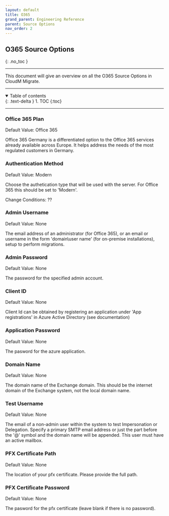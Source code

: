 ```yaml
---
layout: default
title: O365
grand_parent: Engineering Reference
parent: Source Options
nav_order: 2
---
```


## O365 Source Options
{: .no_toc }

---

This document will give an overview on all the O365 Source Options in CloudM Migrate. 

---
<a name="top"></a>
<details open markdown="block">
  <summary>
    Table of contents
  </summary>
  {: .text-delta }
1. TOC
{:toc}
</details>

---
### Office 365 Plan <a name="off365plan"></a>
Default Value: Office 365

Office 365 Germany is a differentiated option to the Office 365 services already available across Europe. It helps address the needs of the most regulated customers in Germany.

### Authentication Method <a name="sharepointadmin"></a>
Default Value: Modern

Choose the authetication type that will be used with the server. For Office 365 this should be set to 'Modern'.

Change Conditions: ??

### Admin Username <a name="sharepointadmin"></a>
Default Value: None

The email address of an administrator (for Office 365), or an email or username in the form 'domain\\user name' (for on-premise installations), setup to perform migrations.

### Admin Password <a name="sharepointadmin"></a>
Default Value: None

The password for the specified admin account.

### Client ID <a name="sharepointadmin"></a>
Default Value: None

Client Id can be obtained by registering an application under 'App registrations' in Azure Active Directory (see documentation)

### Application Password <a name="sharepointadmin"></a>
Default Value: None

The pasword for the azure application.

### Domain Name <a name="sharepointadmin"></a>
Default Value: None

The domain name of the Exchange domain. This should be the internet domain of the Exchange system, not the local domain name.

### Test Username <a name="sharepointadmin"></a>
Default Value: None

The email of a non-admin user within the system to test Impersonation or Delegation. Specify a primary SMTP email address or just the part before the '@' symbol and the domain name will be appended. This user must have an active mailbox.

### PFX Certificate Path <a name="sharepointadmin"></a>
Default Value: None

The location of your pfx certificate. Please provide the full path.

### PFX Certificate Password <a name="sharepointadmin"></a>
Default Value: None

The pasword for the pfx certificate (leave blank if there is no password).
